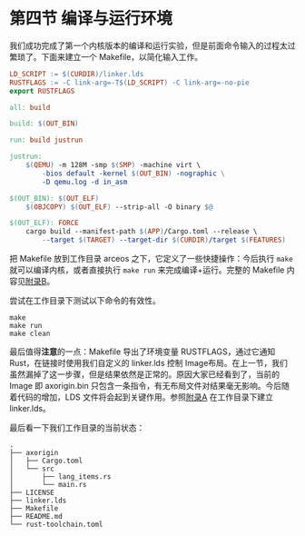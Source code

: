 # 第四节 编译与运行环境

我们成功完成了第一个内核版本的编译和运行实验，但是前面命令输入的过程太过繁琐了。下面来建立一个 Makefile，以简化输入工作。

```makefile
LD_SCRIPT := $(CURDIR)/linker.lds
RUSTFLAGS := -C link-arg=-T$(LD_SCRIPT) -C link-arg=-no-pie
export RUSTFLAGS

all: build

build: $(OUT_BIN)

run: build justrun

justrun:
    $(QEMU) -m 128M -smp $(SMP) -machine virt \
        -bios default -kernel $(OUT_BIN) -nographic \
        -D qemu.log -d in_asm

$(OUT_BIN): $(OUT_ELF)
    $(OBJCOPY) $(OUT_ELF) --strip-all -O binary $@

$(OUT_ELF): FORCE
    cargo build --manifest-path $(APP)/Cargo.toml --release \
        --target $(TARGET) --target-dir $(CURDIR)/target $(FEATURES)
```

把 Makefile 放到工作目录 arceos 之下，它定义了一些快捷操作：今后执行 `make` 就可以编译内核，或者直接执行 `make run` 来完成编译+运行。完整的 Makefile 内容见[附录B](ch09-00.md)。

尝试在工作目录下测试以下命令的有效性。

```shell
make
make run
make clean
```

最后值得**注意**的一点：Makefile 导出了环境变量 RUSTFLAGS，通过它通知 Rust，在链接时使用我们自定义的 linker.lds 控制 Image布局。在上一节，我们虽然漏掉了这一步骤，但是结果依然是正常的。原因大家已经看到了，当前的 Image 即 axorigin.bin 只包含一条指令，有无布局文件对结果毫无影响。今后随着代码的增加，LDS 文件将会起到关键作用。参照[附录A](ch08-00.md) 在工作目录下建立 linker.lds。

最后看一下我们工作目录的当前状态：

```shell
.
├── axorigin
│   ├── Cargo.toml
│   └── src
│       ├── lang_items.rs
│       └── main.rs
├── LICENSE
├── linker.lds
├── Makefile
├── README.md
└── rust-toolchain.toml
```
